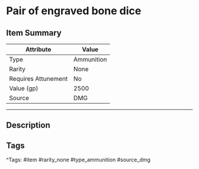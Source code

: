 # Pair of engraved bone dice

## Item Summary

| Attribute            | Value                        |
|----------------------|------------------------------|
| Type                 | Ammunition |
| Rarity               | None             |
| Requires Attunement  | No                |
| Value (gp)           | 2500    |
| Source               | DMG |

---

## Description



## Tags

^Tags: #item #rarity_none #type_ammunition #source_dmg